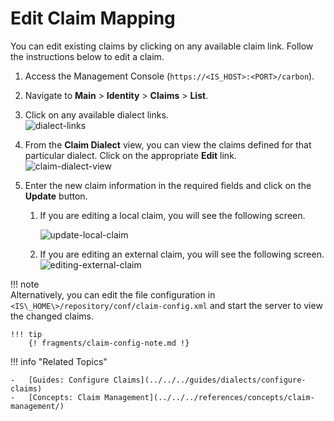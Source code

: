 # Edit Claim Mapping

You can edit existing claims by clicking on any available claim link.
Follow the instructions below to edit a claim.

1.  Access the Management Console (`https://<IS_HOST>:<PORT>/carbon`).
2.  Navigate to **Main** > **Identity** > **Claims** >  **List**.
3.  Click on any available dialect links.  
    ![dialect-links](/assets/img/guides/dialect-links.png)
4.  From the **Claim Dialect** view, you can view the claims defined for
    that particular dialect. Click on the appropriate **Edit** link.  
    ![claim-dialect-view](/assets/img/guides/claim-dialect-view.png)
5.  Enter the new claim information in the required fields and click on
    the **Update** button.

    1.  If you are editing a local claim, you will see the following
        screen.

        ![update-local-claim](/assets/img/guides/update-local-claim.png) 

    2.  If you are editing an external claim, you will see the following
        screen.  
        ![editing-external-claim](/assets/img/guides/editing-external-claim.png)

!!! note    
    Alternatively, you can edit the file configuration in
    `<IS\_HOME\>/repository/conf/claim-config.xml` and start the server
    to view the changed claims. 
    
    !!! tip 
        {! fragments/claim-config-note.md !}
    
!!! info "Related Topics"

    -   [Guides: Configure Claims](../../../guides/dialects/configure-claims)
    -   [Concepts: Claim Management](../../../references/concepts/claim-management/)
